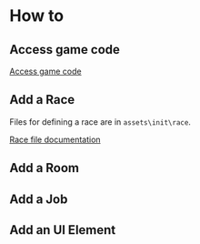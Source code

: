 # How to

## Access game code

[Access game code](access_game_code.md)

## Add a Race

Files for defining a race are in `assets\init\race`.

[Race file documentation](res/race/_EXAMPLE.txt)

## Add a Room

## Add a Job

## Add an UI Element

